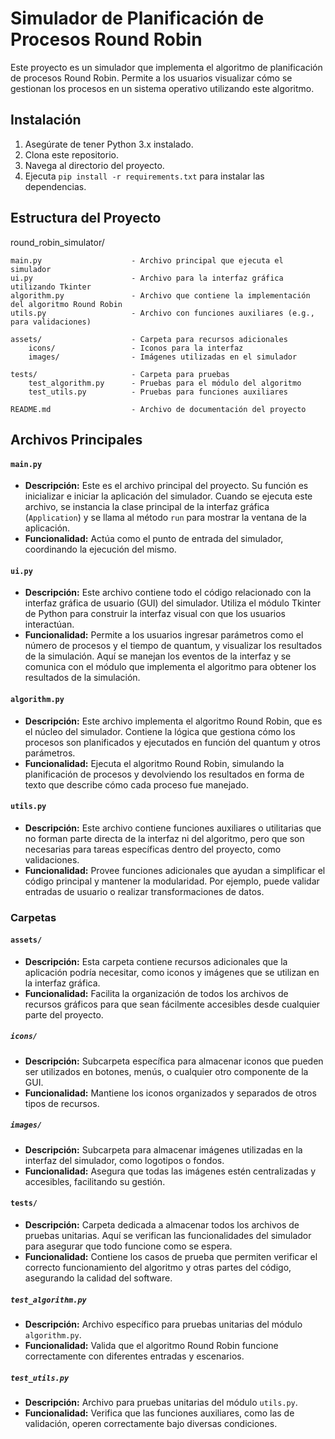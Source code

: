 # Simulador de Planificación de Procesos Round Robin

Este proyecto es un simulador que implementa el algoritmo de planificación de procesos Round Robin. Permite a los usuarios visualizar cómo se gestionan los procesos en un sistema operativo utilizando este algoritmo.

## Instalación

1. Asegúrate de tener Python 3.x instalado.
2. Clona este repositorio.
3. Navega al directorio del proyecto.
4. Ejecuta `pip install -r requirements.txt` para instalar las dependencias.

## Estructura del Proyecto

round_robin_simulator/

    main.py                    - Archivo principal que ejecuta el simulador
    ui.py                      - Archivo para la interfaz gráfica utilizando Tkinter
    algorithm.py               - Archivo que contiene la implementación del algoritmo Round Robin
    utils.py                   - Archivo con funciones auxiliares (e.g., para validaciones)

    assets/                    - Carpeta para recursos adicionales
        icons/                 - Iconos para la interfaz
        images/                - Imágenes utilizadas en el simulador

    tests/                     - Carpeta para pruebas
        test_algorithm.py      - Pruebas para el módulo del algoritmo
        test_utils.py          - Pruebas para funciones auxiliares

    README.md                  - Archivo de documentación del proyecto

## Archivos Principales

#### `main.py`

- **Descripción:**
  Este es el archivo principal del proyecto. Su función es inicializar e iniciar la aplicación del simulador. Cuando se ejecuta este archivo, se instancia la clase principal de la interfaz gráfica (`Application`) y se llama al método `run` para mostrar la ventana de la aplicación.
- **Funcionalidad:**
  Actúa como el punto de entrada del simulador, coordinando la ejecución del mismo.

#### `ui.py`

- **Descripción:**
  Este archivo contiene todo el código relacionado con la interfaz gráfica de usuario (GUI) del simulador. Utiliza el módulo Tkinter de Python para construir la interfaz visual con que los usuarios interactúan.
- **Funcionalidad:**
  Permite a los usuarios ingresar parámetros como el número de procesos y el tiempo de quantum, y visualizar los resultados de la simulación. Aquí se manejan los eventos de la interfaz y se comunica con el módulo que implementa el algoritmo para obtener los resultados de la simulación.

#### `algorithm.py`

- **Descripción:**
  Este archivo implementa el algoritmo Round Robin, que es el núcleo del simulador. Contiene la lógica que gestiona cómo los procesos son planificados y ejecutados en función del quantum y otros parámetros.
- **Funcionalidad:**
  Ejecuta el algoritmo Round Robin, simulando la planificación de procesos y devolviendo los resultados en forma de texto que describe cómo cada proceso fue manejado.

#### `utils.py`

- **Descripción:**
  Este archivo contiene funciones auxiliares o utilitarias que no forman parte directa de la interfaz ni del algoritmo, pero que son necesarias para tareas específicas dentro del proyecto, como validaciones.
- **Funcionalidad:**
  Provee funciones adicionales que ayudan a simplificar el código principal y mantener la modularidad. Por ejemplo, puede validar entradas de usuario o realizar transformaciones de datos.

### Carpetas

#### `assets/`

- **Descripción:**
  Esta carpeta contiene recursos adicionales que la aplicación podría necesitar, como iconos y imágenes que se utilizan en la interfaz gráfica.
- **Funcionalidad:**
  Facilita la organización de todos los archivos de recursos gráficos para que sean fácilmente accesibles desde cualquier parte del proyecto.

##### `icons/`

- **Descripción:**
  Subcarpeta específica para almacenar iconos que pueden ser utilizados en botones, menús, o cualquier otro componente de la GUI.
- **Funcionalidad:**
  Mantiene los iconos organizados y separados de otros tipos de recursos.

##### `images/`

- **Descripción:**
  Subcarpeta para almacenar imágenes utilizadas en la interfaz del simulador, como logotipos o fondos.
- **Funcionalidad:**
  Asegura que todas las imágenes estén centralizadas y accesibles, facilitando su gestión.

#### `tests/`

- **Descripción:**
  Carpeta dedicada a almacenar todos los archivos de pruebas unitarias. Aquí se verifican las funcionalidades del simulador para asegurar que todo funcione como se espera.
- **Funcionalidad:**
  Contiene los casos de prueba que permiten verificar el correcto funcionamiento del algoritmo y otras partes del código, asegurando la calidad del software.

##### `test_algorithm.py`

- **Descripción:**
  Archivo específico para pruebas unitarias del módulo `algorithm.py`.
- **Funcionalidad:**
  Valida que el algoritmo Round Robin funcione correctamente con diferentes entradas y escenarios.

##### `test_utils.py`

- **Descripción:**
  Archivo para pruebas unitarias del módulo `utils.py`.
- **Funcionalidad:**
  Verifica que las funciones auxiliares, como las de validación, operen correctamente bajo diversas condiciones.
